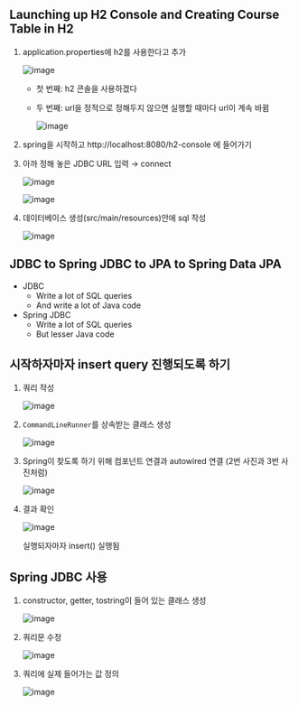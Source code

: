 ## Launching up H2 Console and Creating Course Table in H2

1. application.properties에 h2를 사용한다고 추가
    
    ![image](https://github.com/muyaaho/spring-study/assets/76798969/4bb99bfa-90f8-44ca-bd52-fe2f9fbb6149)

    
    - 첫 번째: h2 콘솔을 사용하겠다
    - 두 번째: url을 정적으로 정해두지 않으면 실행할 때마다 url이 계속 바뀜
        
        ![image](https://github.com/muyaaho/spring-study/assets/76798969/5c6c4caa-926c-4b7d-9d6a-2e248c180c11)

        
2. spring을 시작하고 http://localhost:8080/h2-console 에 들어가기
3. 아까 정해 놓은 JDBC URL 입력 → connect
    
    ![image](https://github.com/muyaaho/spring-study/assets/76798969/8bad84f8-32e4-4b06-9b7a-59053a1bc071)

    
    ![image](https://github.com/muyaaho/spring-study/assets/76798969/60ea194f-b52f-4c5e-b026-4557d07e110d)

    
4. 데이터베이스 생성(src/main/resources)안에 sql 작성
    
    ![image](https://github.com/muyaaho/spring-study/assets/76798969/e448e4ab-3766-4f0f-bcd7-6e5a6d1fffb2)

    

## JDBC to Spring JDBC to JPA to Spring Data JPA

- JDBC
    - Write a lot of SQL queries
    - And write a lot of Java code
- Spring JDBC
    - Write a lot of SQL queries
    - But lesser Java code

## 시작하자마자 insert query 진행되도록 하기

1. 쿼리 작성
    
    ![image](https://github.com/muyaaho/spring-study/assets/76798969/118ee306-6c99-488d-a93c-5a2b63a8a96e)

    
2. `CommandLineRunner`를 상속받는 클래스 생성
    
    ![image](https://github.com/muyaaho/spring-study/assets/76798969/a1f9fc42-4919-494e-ace2-4fd54049e6d5)

    
3. Spring이 찾도록 하기 위해 컴포넌트 연결과 autowired 연결 (2번 사진과 3번 사진처럼)
    
    ![image](https://github.com/muyaaho/spring-study/assets/76798969/b8ac4020-6901-43f8-8da1-87e39a3bd9d4)

    
4. 결과 확인
    
    ![image](https://github.com/muyaaho/spring-study/assets/76798969/b46705b2-7349-4c2e-9a2e-ae601737d479)

    
    실행되자마자 insert() 실행됨
    

## Spring JDBC 사용

1. constructor, getter, tostring이 들어 있는 클래스 생성
    
    ![image](https://github.com/muyaaho/spring-study/assets/76798969/0718ddd0-d2d0-4a18-8c6f-502b77704510)

    
2. 쿼리문 수정
    
    ![image](https://github.com/muyaaho/spring-study/assets/76798969/dfeba92e-66a3-4aef-bf51-1d7f63718b33)

    
3. 쿼리에 실제 들어가는 값 정의
    
    ![image](https://github.com/muyaaho/spring-study/assets/76798969/00ee1e2c-7496-490e-a338-e18c6c47533e)
